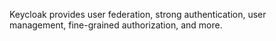 Keycloak provides user federation, strong authentication, user management, fine-grained authorization, and more.
